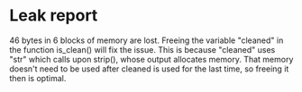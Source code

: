 # Leak report

 46 bytes in 6 blocks of memory are lost. Freeing the variable "cleaned" in the function is_clean() will fix the issue. This is because "cleaned" uses "str" which calls upon strip(), whose output allocates memory. That memory doesn't need to be used after cleaned is used for the last time, so freeing it then is optimal.